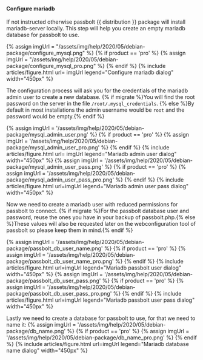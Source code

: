 #### Configure mariadb

If not instructed otherwise passbolt {{ distribution }} package will install mariadb-server locally. This step will help you create
an empty mariadb database for passbolt to use.

{% assign imgUrl = "/assets/img/help/2020/05/debian-package/configure_mysql.png" %}
{% if product == 'pro' %}
{% assign imgUrl = "/assets/img/help/2020/05/debian-package/configure_mysql_pro.png" %}
{% endif %}
{%
    include articles/figure.html
    url= imgUrl
    legend="Configure mariadb dialog" width="450px"
%}

The configuration process will ask you for the credentials of the mariadb admin user to create a new database.
{% if migrate %}You will find the root password on the server in the file `/root/.mysql_credentials`. {% else %}By default in most installations the admin username would be `root` and the password would be empty.{% endif %}

{% assign imgUrl = '/assets/img/help/2020/05/debian-package/mysql_admin_user.png' %}
{% if product == 'pro' %}
{% assign imgUrl = '/assets/img/help/2020/05/debian-package/mysql_admin_user_pro.png' %}
{% endif %}
{%
    include articles/figure.html
    url= imgUrl
    legend="Mariadb admin user dialog" width="450px"
%}
{% assign imgUrl = '/assets/img/help/2020/05/debian-package/mysql_admin_user_pass.png' %}
{% if product == 'pro' %}
{% assign imgUrl = '/assets/img/help/2020/05/debian-package/mysql_admin_user_pass_pro.png' %}
{% endif %}
{%
    include articles/figure.html
    url=imgUrl
    legend="Mariadb admin user pass dialog" width="450px"
%}

Now we need to create a mariadb user with reduced permissions for passbolt to connect. {% if migrate %}For the passbolt database user and password, reuse the ones you have in your backup of passbolt.php.{% else %}These values will also be requested later on the webconfiguration tool of passbolt so please keep them in mind.{% endif %}

{% assign imgUrl = '/assets/img/help/2020/05/debian-package/passbolt_db_user_name.png' %}
{% if product == 'pro' %}
{% assign imgUrl = '/assets/img/help/2020/05/debian-package/passbolt_db_user_name_pro.png' %}
{% endif %}
{%
    include articles/figure.html
    url=imgUrl
    legend="Mariadb passbolt user dialog" width="450px"
%}
{% assign imgUrl = '/assets/img/help/2020/05/debian-package/passbolt_db_user_pass.png' %}
{% if product == 'pro' %}
{% assign imgUrl = '/assets/img/help/2020/05/debian-package/passbolt_db_user_pass_pro.png' %}
{% endif %}
{%
    include articles/figure.html
    url=imgUrl
    legend="Mariadb passbolt user pass dialog" width="450px"
%}

Lastly we need to create a database for passbolt to use, for that we need to name it:
{% assign imgUrl = '/assets/img/help/2020/05/debian-package/db_name.png' %}
{% if product == 'pro' %}
{% assign imgUrl = '/assets/img/help/2020/05/debian-package/db_name_pro.png' %}
{% endif %}
{%
    include articles/figure.html
    url=imgUrl
    legend="Mariadb database name dialog"
    width="450px"
%}
